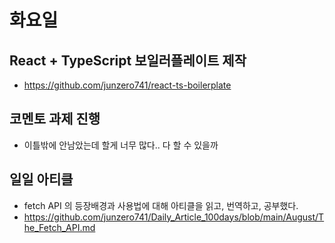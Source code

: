 # 화요일


## React + TypeScript 보일러플레이트 제작
* https://github.com/junzero741/react-ts-boilerplate

## 코멘토 과제 진행
* 이틀밖에 안남았는데 할게 너무 많다.. 다 할 수 있을까

## 일일 아티클
* fetch API 의 등장배경과 사용법에 대해 아티클을 읽고, 번역하고, 공부했다.
* https://github.com/junzero741/Daily_Article_100days/blob/main/August/The_Fetch_API.md

